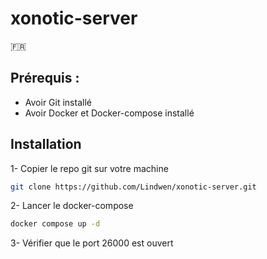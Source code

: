 # xonotic-server

🇫🇷

## Prérequis :
- Avoir Git installé
- Avoir Docker et Docker-compose installé

## Installation

1- Copier le repo git sur votre machine
```bash
git clone https://github.com/Lindwen/xonotic-server.git
```

2- Lancer le docker-compose 
```bash
docker compose up -d
```

3- Vérifier que le port 26000 est ouvert
